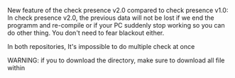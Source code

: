New feature of the check presence v2.0 compared to check presence v1.0:
  In check presence v2.0, the previous data will not be lost if we end the programm and re-compile
or if your PC suddenly stop working so you can do other thing. You don't need to fear blackout either.

In both repositories, It's impossible to do multiple check at once

WARNING: if you to download the directory, make sure to download all file within
